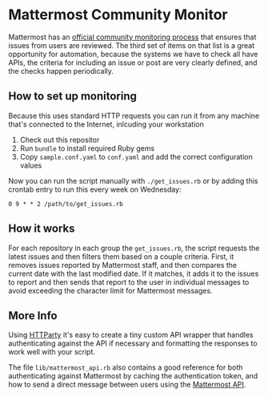 # Mattermost Community Monitor

Mattermost has an [official community monitoring process](https://docs.mattermost.com/process/community-process.html) that ensures that issues from users are reviewed. The third set of items on that list is a great opportunity for automation, because the systems we have to check all have APIs, the criteria for including an issue or post are very clearly defined, and the checks happen periodically.

## How to set up monitoring

Because this uses standard HTTP requests you can run it from any machine that's connected to the Internet, inlcuding your workstation

1. Check out this repositor
2. Run `bundle` to install required Ruby gems
3. Copy `sample.conf.yaml` to `conf.yaml` and add the correct configuration values

Now you can run the script manually with `./get_issues.rb` or by adding this crontab entry to run this every week on Wednesday:

```
0 9 * * 2 /path/to/get_issues.rb
```

## How it works

For each repository in each group the `get_issues.rb`, the script requests the latest issues and then filters them based on a couple criteria. First, it removes issues reported by Mattermost staff, and then compares the current date with the last modified date. If it matches, it adds it to the issues to report and then sends that report to the user in individual messages to avoid exceeding the character limit for Mattermost messages.

## More Info

Using [HTTParty](https://github.com/jnunemaker/httparty) it's easy to create a tiny custom API wrapper that handles authenticating against the API if necessary and formatting the responses to work well with your script.

The file `lib/mattermost_api.rb` also contains a good reference for both authenticating against Mattermost by caching the authentication token, and how to send a direct message between users using the [Mattermost API](https://api.mattermost.com/).